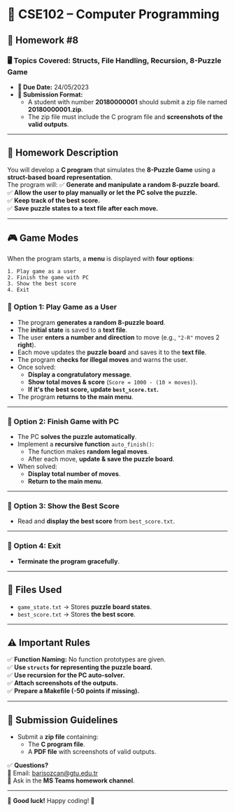 # 📌 CSE102 – Computer Programming  
## 📝 Homework #8

### 🖥️ **Topics Covered:** Structs, File Handling, Recursion, 8-Puzzle Game

- **📅 Due Date:** 24/05/2023  
- **📁 Submission Format:**  
  - A student with number **20180000001** should submit a zip file named **20180000001.zip**.
  - The zip file must include the C program file and **screenshots of the valid outputs**.

---

## 📌 **Homework Description**  

You will develop a **C program** that simulates the **8-Puzzle Game** using a **struct-based board representation**.  
The program will:
✅ **Generate and manipulate a random 8-puzzle board.**  
✅ **Allow the user to play manually or let the PC solve the puzzle.**  
✅ **Keep track of the best score.**  
✅ **Save puzzle states to a text file after each move.**  

---

## 🎮 **Game Modes**
When the program starts, a **menu** is displayed with **four options**:
```
1. Play game as a user  
2. Finish the game with PC  
3. Show the best score  
4. Exit  
```

### **🔹 Option 1: Play Game as a User**
- The program **generates a random 8-puzzle board**.
- The **initial state** is saved to a **text file**.
- The user **enters a number and direction** to move (e.g., `"2-R"` moves 2 **right**).
- Each move updates the **puzzle board** and saves it to the **text file**.
- The program **checks for illegal moves** and warns the user.
- Once solved:
  - **Display a congratulatory message**.
  - **Show total moves & score** (`Score = 1000 - (10 × moves)`).
  - **If it's the best score, update `best_score.txt`.**
- The program **returns to the main menu**.

---

### **🔹 Option 2: Finish Game with PC**
- The PC **solves the puzzle automatically**.
- Implement a **recursive function** `auto_finish()`:
  - The function makes **random legal moves**.
  - After each move, **update & save the puzzle board**.
- When solved:
  - **Display total number of moves**.
  - **Return to the main menu**.

---

### **🔹 Option 3: Show the Best Score**
- Read and **display the best score** from `best_score.txt`.

---

### **🔹 Option 4: Exit**
- **Terminate the program gracefully**.

---

## 📌 **Files Used**
- `game_state.txt` → Stores **puzzle board states**.
- `best_score.txt` → Stores **the best score**.

---

## ⚠️ **Important Rules**
✅ **Function Naming:** No function prototypes are given.  
✅ **Use `structs` for representing the puzzle board.**  
✅ **Use recursion for the PC auto-solver.**  
✅ **Attach screenshots of the outputs.**  
✅ **Prepare a Makefile (-50 points if missing).**  

---

## 📌 **Submission Guidelines**
- Submit a **zip file** containing:
  - The **C program file**.
  - A **PDF file** with screenshots of valid outputs.

✅ **Questions?**  
📧 Email: [barisozcan@gtu.edu.tr](mailto:barisozcan@gtu.edu.tr)  
💬 Ask in the **MS Teams homework channel**.

---

🚀 **Good luck!** Happy coding! 🎯  
